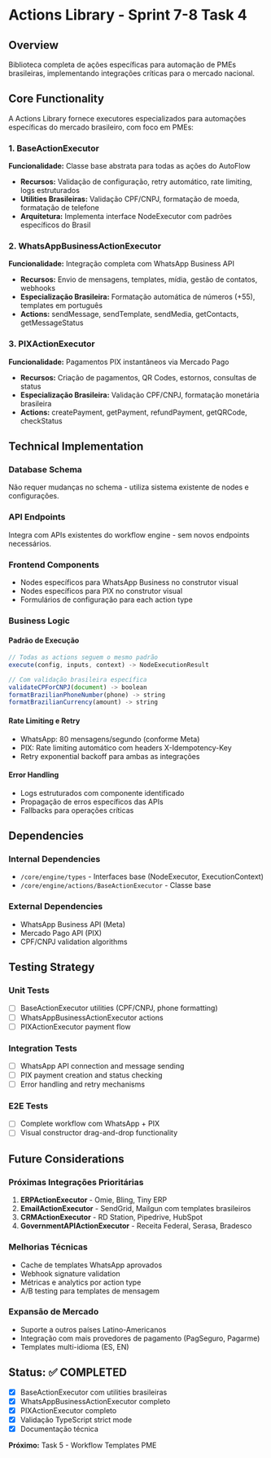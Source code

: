 # Actions Library - Sprint 7-8 Task 4

## Overview

Biblioteca completa de ações específicas para automação de PMEs brasileiras, implementando integrações críticas para o mercado nacional.

## Core Functionality

A Actions Library fornece executores especializados para automações específicas do mercado brasileiro, com foco em PMEs:

### 1. BaseActionExecutor

**Funcionalidade:** Classe base abstrata para todas as ações do AutoFlow

- **Recursos:** Validação de configuração, retry automático, rate limiting, logs estruturados
- **Utilities Brasileiras:** Validação CPF/CNPJ, formatação de moeda, formatação de telefone
- **Arquitetura:** Implementa interface NodeExecutor com padrões específicos do Brasil

### 2. WhatsAppBusinessActionExecutor

**Funcionalidade:** Integração completa com WhatsApp Business API

- **Recursos:** Envio de mensagens, templates, mídia, gestão de contatos, webhooks
- **Especialização Brasileira:** Formatação automática de números (+55), templates em português
- **Actions:** sendMessage, sendTemplate, sendMedia, getContacts, getMessageStatus

### 3. PIXActionExecutor

**Funcionalidade:** Pagamentos PIX instantâneos via Mercado Pago

- **Recursos:** Criação de pagamentos, QR Codes, estornos, consultas de status
- **Especialização Brasileira:** Validação CPF/CNPJ, formatação monetária brasileira
- **Actions:** createPayment, getPayment, refundPayment, getQRCode, checkStatus

## Technical Implementation

### Database Schema

Não requer mudanças no schema - utiliza sistema existente de nodes e configurações.

### API Endpoints

Integra com APIs existentes do workflow engine - sem novos endpoints necessários.

### Frontend Components

- Nodes específicos para WhatsApp Business no construtor visual
- Nodes específicos para PIX no construtor visual
- Formulários de configuração para each action type

### Business Logic

#### Padrão de Execução

```typescript
// Todas as actions seguem o mesmo padrão
execute(config, inputs, context) -> NodeExecutionResult

// Com validação brasileira específica
validateCPForCNPJ(document) -> boolean
formatBrazilianPhoneNumber(phone) -> string
formatBrazilianCurrency(amount) -> string
```

#### Rate Limiting e Retry

- WhatsApp: 80 mensagens/segundo (conforme Meta)
- PIX: Rate limiting automático com headers X-Idempotency-Key
- Retry exponential backoff para ambas as integrações

#### Error Handling

- Logs estruturados com componente identificado
- Propagação de erros específicos das APIs
- Fallbacks para operações críticas

## Dependencies

### Internal Dependencies

- `/core/engine/types` - Interfaces base (NodeExecutor, ExecutionContext)
- `/core/engine/actions/BaseActionExecutor` - Classe base

### External Dependencies

- WhatsApp Business API (Meta)
- Mercado Pago API (PIX)
- CPF/CNPJ validation algorithms

## Testing Strategy

### Unit Tests

- [ ] BaseActionExecutor utilities (CPF/CNPJ, phone formatting)
- [ ] WhatsAppBusinessActionExecutor actions
- [ ] PIXActionExecutor payment flow

### Integration Tests

- [ ] WhatsApp API connection and message sending
- [ ] PIX payment creation and status checking
- [ ] Error handling and retry mechanisms

### E2E Tests

- [ ] Complete workflow com WhatsApp + PIX
- [ ] Visual constructor drag-and-drop functionality

## Future Considerations

### Próximas Integrações Prioritárias

1. **ERPActionExecutor** - Omie, Bling, Tiny ERP
2. **EmailActionExecutor** - SendGrid, Mailgun com templates brasileiros
3. **CRMActionExecutor** - RD Station, Pipedrive, HubSpot
4. **GovernmentAPIActionExecutor** - Receita Federal, Serasa, Bradesco

### Melhorias Técnicas

- Cache de templates WhatsApp aprovados
- Webhook signature validation
- Métricas e analytics por action type
- A/B testing para templates de mensagem

### Expansão de Mercado

- Suporte a outros países Latino-Americanos
- Integração com mais provedores de pagamento (PagSeguro, Pagarme)
- Templates multi-idioma (ES, EN)

## Status: ✅ COMPLETED

- [x] BaseActionExecutor com utilities brasileiras
- [x] WhatsAppBusinessActionExecutor completo
- [x] PIXActionExecutor completo
- [x] Validação TypeScript strict mode
- [x] Documentação técnica

**Próximo:** Task 5 - Workflow Templates PME
